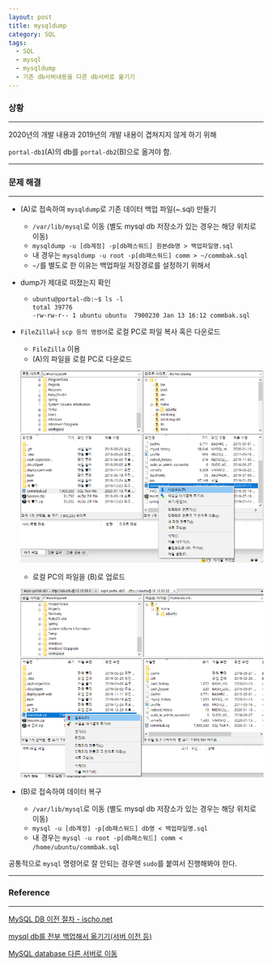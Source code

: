```yaml
---
layout: post
title: mysqldump
category: SQL
tags:
  - SQL
  - mysql
  - mysqldump
  - 기존 db서버내용을 다른 db서버로 옮기기
---
```




### 상황

---

2020년의 개발 내용과 2019년의 개발 내용이 겹쳐지지 않게 하기 위해

`portal-db1`(A)의 db를 `portal-db2`(B)으로 옮겨야 함.

---

### 문제 해결

---

- (A)로 접속하여 `mysqldump`로 기존 데이터 백업 파일(~.sql) 만들기
  - `/var/lib/mysql`로 이동 (별도 mysql db 저장소가 있는 경우는 해당 위치로 이동)
  - `mysqldump -u [db계정] -p[db패스워드] 원본db명 > 백업파일명.sql`
  - 내 경우는 `mysqldump -u root -p[db패스워드] comm > ~/commbak.sql`
  - `~/`를 별도로 한 이유는 백업파일 저장경로를 설정하기 위해서

- dump가 제대로 떠졌는지 확인

  - ```
    ubuntu@portal-db:~$ ls -l
    total 39776
    -rw-rw-r-- 1 ubuntu ubuntu  7900230 Jan 13 16:12 commbak.sql
    ```

- `FileZilla`나 `scp 등의 명령어`로 로컬 PC로 파일 복사 혹은 다운로드

  - `FileZilla` 이용
  - (A)의 파일을 로컬 PC로 다운로드

  ![mysqldump](/assets/database/mysql/mysqldump.png)

  - 로컬 PC의 파일을 (B)로 업로드

  ![mysqldump](/assets/database/mysql/mysqldump(1).png)

- (B)로 접속하여 데이터 복구

  - `/var/lib/mysql`로 이동 (별도 mysql db 저장소가 있는 경우는 해당 위치로 이동)
  - `mysql -u [db계정] -p[db패스워드] db명 < 백업파일명.sql`
  - 내 경우는 `mysql -u root -p[db패스워드] comm < /home/ubuntu/commbak.sql`

공통적으로 `mysql` 명령어로 잘 안되는 경우엔 `sudo`를 붙여서 진행해봐야 한다.

---

### Reference

---

[MySQL DB 이전 절차 - ischo.net](http://www.ischo.net/bd_mysql/17394)

[mysql db를 전부 백업해서 옮기기(서버 이전 등)](https://raisonde.tistory.com/entry/mysql-db를-전부-백업해서-옮기기서버-이전-등)

[MySQL database 다른 서버로 이동](https://opentutorials.org/module/894/6654)